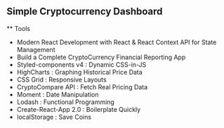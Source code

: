 ## Simple Cryptocurrency Dashboard 

** Tools
  * Modern React Development with React & React Context API for State Management
  * Build a Complete CryptoCurrency Financial Reporting App
  * Styled-components v4 : Dynamic CSS-in-JS
  * HighCharts : Graphing Historical Price Data
  * CSS Grid : Responsive Layouts
  * CryptoCompare API : Fetch Real Pricing Data
  * Moment : Date Manipulation
  * Lodash : Functional Programming
  * Create-React-App 2.0 : Boilerplate Quickly
  * localStorage : Save Coins
